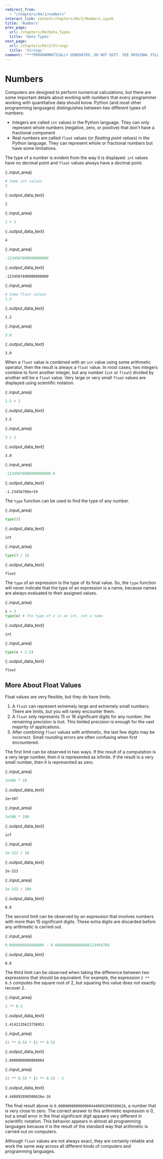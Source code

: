 ```yaml
---
redirect_from:
  - "/chapters/04/1/numbers"
interact_link: content/chapters/04/1/Numbers.ipynb
title: 'Numbers'
prev_page:
  url: /chapters/04/Data_Types
  title: 'Data Types'
next_page:
  url: /chapters/04/2/Strings
  title: 'Strings'
comment: "***PROGRAMMATICALLY GENERATED, DO NOT EDIT. SEE ORIGINAL FILES IN /content***"
---
```


# Numbers

Computers are designed to perform numerical calculations, but there are some important details about working with numbers that every programmer working with quantitative data should know. Python (and most other programming languages) distinguishes between two different types of numbers:

* Integers are called `int` values in the Python language. They can only represent whole numbers (negative, zero, or positive) that don't have a fractional component
* Real numbers are called `float` values (or *floating point values*) in the Python language. They can represent whole or fractional numbers but have some limitations.

The type of a number is evident from the way it is displayed: `int` values have no decimal point and `float` values always have a decimal point. 



{:.input_area}
```python
# Some int values
2
```





{:.output_data_text}
```
2
```





{:.input_area}
```python
1 + 3
```





{:.output_data_text}
```
4
```





{:.input_area}
```python
-1234567890000000000
```





{:.output_data_text}
```
-1234567890000000000
```





{:.input_area}
```python
# Some float values
1.2
```





{:.output_data_text}
```
1.2
```





{:.input_area}
```python
3.0
```





{:.output_data_text}
```
3.0
```



When a `float` value is combined with an `int` value using some arithmetic operator, then the result is always a `float` value. In most cases, two integers combine to form another integer, but any number (`int` or `float`) divided by another will be a `float` value. Very large or very small `float` values are displayed using scientific notation.



{:.input_area}
```python
1.5 + 2
```





{:.output_data_text}
```
3.5
```





{:.input_area}
```python
3 / 1
```





{:.output_data_text}
```
3.0
```





{:.input_area}
```python
-12345678900000000000.0
```





{:.output_data_text}
```
-1.23456789e+19
```



The `type` function can be used to find the type of any number.



{:.input_area}
```python
type(3)
```





{:.output_data_text}
```
int
```





{:.input_area}
```python
type(3 / 1)
```





{:.output_data_text}
```
float
```



The `type` of an expression is the type of its final value. So, the `type` function will never indicate that the type of an expression is a name, because names are always evaluated to their assigned values.



{:.input_area}
```python
x = 3
type(x) # The type of x is an int, not a name
```





{:.output_data_text}
```
int
```





{:.input_area}
```python
type(x + 2.5)
```





{:.output_data_text}
```
float
```



## More About Float Values

Float values are very flexible, but they do have limits. 

1. A `float` can represent extremely large and extremely small numbers. There are limits, but you will rarely encounter them.
2. A `float` only represents 15 or 16 significant digits for any number; the remaining precision is lost. This limited precision is enough for the vast majority of applications.
3. After combining `float` values with arithmetic, the last few digits may be incorrect. Small rounding errors are often confusing when first encountered.

The first limit can be observed in two ways. If the result of a computation is a very large number, then it is represented as infinite. If the result is a very small number, then it is represented as zero.



{:.input_area}
```python
2e306 * 10
```





{:.output_data_text}
```
2e+307
```





{:.input_area}
```python
2e306 * 100
```





{:.output_data_text}
```
inf
```





{:.input_area}
```python
2e-322 / 10
```





{:.output_data_text}
```
2e-323
```





{:.input_area}
```python
2e-322 / 100
```





{:.output_data_text}
```
0.0
```



The second limit can be observed by an expression that involves numbers with more than 15 significant digits. These extra digits are discarded before any arithmetic is carried out.



{:.input_area}
```python
0.6666666666666666 - 0.6666666666666666123456789
```





{:.output_data_text}
```
0.0
```



The third limit can be observed when taking the difference between two expressions that should be equivalent. For example, the expression `2 ** 0.5` computes the square root of 2, but squaring this value does not exactly recover 2.



{:.input_area}
```python
2 ** 0.5
```





{:.output_data_text}
```
1.4142135623730951
```





{:.input_area}
```python
(2 ** 0.5) * (2 ** 0.5)
```





{:.output_data_text}
```
2.0000000000000004
```





{:.input_area}
```python
(2 ** 0.5) * (2 ** 0.5) - 2
```





{:.output_data_text}
```
4.440892098500626e-16
```



The final result above is `0.0000000000000004440892098500626`, a number that is very close to zero. The correct answer to this arithmetic expression is 0, but a small error in the final significant digit appears very different in scientific notation. This behavior appears in almost all programming languages because it is the result of the standard way that arithmetic is carried out on computers. 

Although `float` values are not always exact, they are certainly reliable and work the same way across all different kinds of computers and programming languages. 
